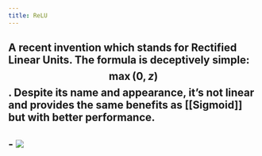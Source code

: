 ```yaml
---
title: ReLU
---
```


## A recent invention which stands for **Rectified Linear Units**. The formula is deceptively simple: $$\max(0,z)$$. Despite its name and appearance, it’s not linear and provides the same benefits as [[Sigmoid]] but with better performance.
## - ![](https://firebasestorage.googleapis.com/v0/b/firescript-577a2.appspot.com/o/imgs%2Fapp%2FSLAM%2FIjmPuHK1KZ.png?alt=media&token=b7191d02-c6c5-4e99-9817-08f2ef256b46)
##
